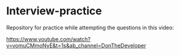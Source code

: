 # Interview-practice
 Repository for practice while attempting the questions in this video:

https://www.youtube.com/watch?v=vomuCMmoNyE&t=1s&ab_channel=DonTheDeveloper
